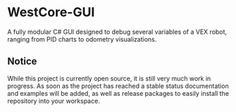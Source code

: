# WestCore-GUI
A fully modular C# GUI designed to debug several variables of a VEX robot, ranging from PID charts to odometry visualizations.

## Notice
While this project is currently open source, it is still very much work in progress. As soon as the project has reached a stable status documentation and examples will be added, as well as release packages to easily install the repository into your workspace. 
